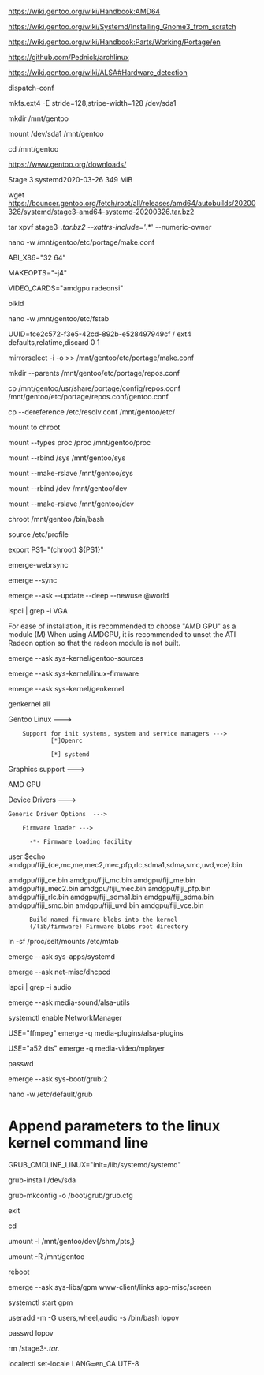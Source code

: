 https://wiki.gentoo.org/wiki/Handbook:AMD64

https://wiki.gentoo.org/wiki/Systemd/Installing_Gnome3_from_scratch

https://wiki.gentoo.org/wiki/Handbook:Parts/Working/Portage/en

https://github.com/Pednick/archlinux

https://wiki.gentoo.org/wiki/ALSA#Hardware_detection

dispatch-conf

mkfs.ext4 -E stride=128,stripe-width=128 /dev/sda1

mkdir /mnt/gentoo

mount /dev/sda1 /mnt/gentoo

cd /mnt/gentoo

https://www.gentoo.org/downloads/

Stage 3 systemd2020-03-26 349 MiB

wget https://bouncer.gentoo.org/fetch/root/all/releases/amd64/autobuilds/20200326/systemd/stage3-amd64-systemd-20200326.tar.bz2

tar xpvf stage3-*.tar.bz2 --xattrs-include='*.*' --numeric-owner

nano -w /mnt/gentoo/etc/portage/make.conf

ABI_X86="32 64"

MAKEOPTS="-j4"

VIDEO_CARDS="amdgpu radeonsi"

blkid

nano -w /mnt/gentoo/etc/fstab

UUID=fce2c572-f3e5-42cd-892b-e528497949cf	/         	ext4      	defaults,relatime,discard	0 1

mirrorselect -i -o >> /mnt/gentoo/etc/portage/make.conf

mkdir --parents /mnt/gentoo/etc/portage/repos.conf

cp /mnt/gentoo/usr/share/portage/config/repos.conf /mnt/gentoo/etc/portage/repos.conf/gentoo.conf

cp --dereference /etc/resolv.conf /mnt/gentoo/etc/

mount to chroot

mount --types proc /proc /mnt/gentoo/proc

mount --rbind /sys /mnt/gentoo/sys

mount --make-rslave /mnt/gentoo/sys

mount --rbind /dev /mnt/gentoo/dev

mount --make-rslave /mnt/gentoo/dev

chroot /mnt/gentoo /bin/bash

source /etc/profile

export PS1="(chroot) ${PS1}"

emerge-webrsync

emerge --sync

emerge --ask --update --deep --newuse @world

lspci | grep -i VGA

For ease of installation, it is recommended to choose "AMD GPU" as a module (M)
When using AMDGPU, it is recommended to unset the ATI Radeon option so that the radeon module is not built.

emerge --ask sys-kernel/gentoo-sources

emerge --ask sys-kernel/linux-firmware

emerge --ask sys-kernel/genkernel

genkernel all

Gentoo Linux --->

        Support for init systems, system and service managers --->
                [*]Openrc 
                
                [*] systemd
                
Graphics support  --->

<M> AMD GPU

Device Drivers  --->

    Generic Driver Options  --->
    
        Firmware loader --->
        
          -*- Firmware loading facility

user $echo amdgpu/fiji_{ce,mc,me,mec2,mec,pfp,rlc,sdma1,sdma,smc,uvd,vce}.bin
          
amdgpu/fiji_ce.bin amdgpu/fiji_mc.bin amdgpu/fiji_me.bin amdgpu/fiji_mec2.bin amdgpu/fiji_mec.bin amdgpu/fiji_pfp.bin amdgpu/fiji_rlc.bin amdgpu/fiji_sdma1.bin amdgpu/fiji_sdma.bin amdgpu/fiji_smc.bin amdgpu/fiji_uvd.bin amdgpu/fiji_vce.bin
          
          Build named firmware blobs into the kernel
          (/lib/firmware) Firmware blobs root directory

ln -sf /proc/self/mounts /etc/mtab

emerge --ask sys-apps/systemd

emerge --ask net-misc/dhcpcd

lspci | grep -i audio

emerge --ask media-sound/alsa-utils

systemctl enable NetworkManager

USE="ffmpeg" emerge -q media-plugins/alsa-plugins

USE="a52 dts" emerge -q media-video/mplayer

passwd

emerge --ask sys-boot/grub:2

nano -w /etc/default/grub

# Append parameters to the linux kernel command line

GRUB_CMDLINE_LINUX="init=/lib/systemd/systemd"

grub-install /dev/sda

grub-mkconfig -o /boot/grub/grub.cfg

exit

cd

umount -l /mnt/gentoo/dev{/shm,/pts,}

umount -R /mnt/gentoo

reboot

emerge --ask sys-libs/gpm www-client/links app-misc/screen

systemctl start gpm

useradd -m -G users,wheel,audio -s /bin/bash lopov

passwd lopov

rm /stage3-*.tar.*

localectl set-locale LANG=en_CA.UTF-8
